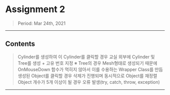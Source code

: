 # Assignment 2
> Period: Mar 24th, 2021
***

## Contents
> Cylinder를 생성하여 이 Cylinder를 클릭할 경우 교실 외부에 Cylinder 및 Tree를 생성 + 고유 번호 지정
> ※ Tree의 경우 Mesh형태로 생성되기 때문에 OnMouseDown 함수가 먹히지 않아서 이를 수용하는 Wrapper Class를 만듬
> 생성된 Object를 클릭할 경우 삭제가 진행되며 동시적으로 Object를 재정렬
> Object 개수가 5개 이상이 될 경우 오류 발생(try, catch, throw, exception)

***
